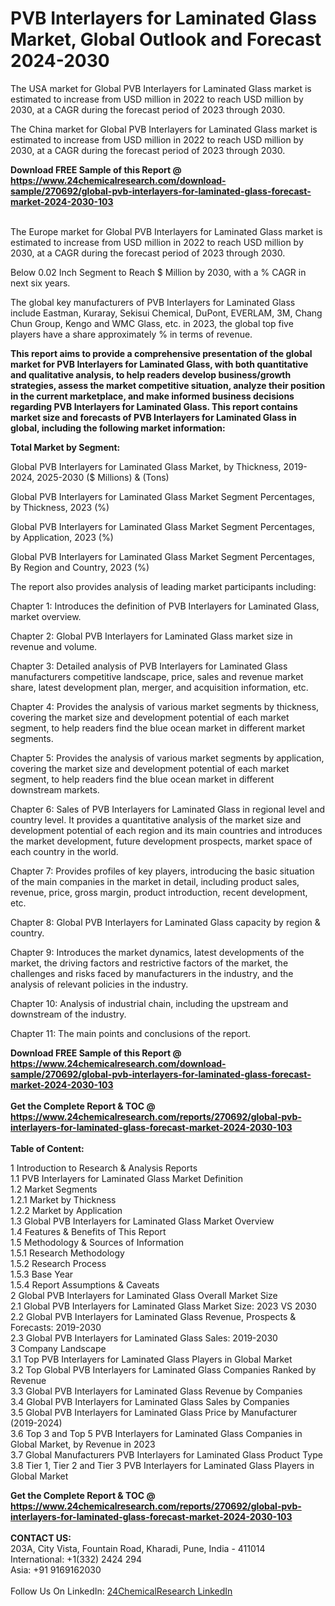 <h1>PVB Interlayers for Laminated Glass Market, Global Outlook and Forecast 2024-2030</h1><p>The USA market for Global PVB Interlayers for Laminated Glass market is estimated to increase from USD million in 2022 to reach USD million by 2030, at a CAGR during the forecast period of 2023 through 2030.</p><p>
</p><p>The China market for Global PVB Interlayers for Laminated Glass market is estimated to increase from USD million in 2022 to reach USD million by 2030, at a CAGR during the forecast period of 2023 through 2030.</p><div><b>Download FREE Sample of this Report @ 
            <a href="https://www.24chemicalresearch.com/download-sample/270692/global-pvb-interlayers-for-laminated-glass-forecast-market-2024-2030-103">
            https://www.24chemicalresearch.com/download-sample/270692/global-pvb-interlayers-for-laminated-glass-forecast-market-2024-2030-103</a></b></div><br><p>
</p><p>The Europe market for Global PVB Interlayers for Laminated Glass market is estimated to increase from USD million in 2022 to reach USD million by 2030, at a CAGR during the forecast period of 2023 through 2030.</p><p>
Below 0.02 Inch Segment to Reach $ Million by 2030, with a % CAGR in next six years.</p><p>
The global key manufacturers of PVB Interlayers for Laminated Glass include Eastman, Kuraray, Sekisui Chemical, DuPont, EVERLAM, 3M, Chang Chun Group, Kengo and WMC Glass, etc. in 2023, the global top five players have a share approximately % in terms of revenue.</p><p>
<strong>This report aims to provide a comprehensive presentation of the global market for PVB Interlayers for Laminated Glass, with both quantitative and qualitative analysis, to help readers develop business/growth strategies, assess the market competitive situation, analyze their position in the current marketplace, and make informed business decisions regarding PVB Interlayers for Laminated Glass. This report contains market size and forecasts of PVB Interlayers for Laminated Glass in global, including the following market information:</strong></p><p>
</p><p>
<strong>Total Market by Segment:</strong></p><p>
Global PVB Interlayers for Laminated Glass Market, by Thickness, 2019-2024, 2025-2030 ($ Millions) &amp; (Tons)</p><p>
Global PVB Interlayers for Laminated Glass Market Segment Percentages, by Thickness, 2023 (%)</p><p>
</p><p>
Global PVB Interlayers for Laminated Glass Market Segment Percentages, by Application, 2023 (%)</p><p>
</p><p>
Global PVB Interlayers for Laminated Glass Market Segment Percentages, By Region and Country, 2023 (%)</p><p>
</p><p>
The report also provides analysis of leading market participants including:</p><p>
</p><p>
</p><p>
Chapter 1: Introduces the definition of PVB Interlayers for Laminated Glass, market overview.</p><p>
Chapter 2: Global PVB Interlayers for Laminated Glass market size in revenue and volume.</p><p>
Chapter 3: Detailed analysis of PVB Interlayers for Laminated Glass manufacturers competitive landscape, price, sales and revenue market share, latest development plan, merger, and acquisition information, etc.</p><p>
Chapter 4: Provides the analysis of various market segments by thickness, covering the market size and development potential of each market segment, to help readers find the blue ocean market in different market segments.</p><p>
Chapter 5: Provides the analysis of various market segments by application, covering the market size and development potential of each market segment, to help readers find the blue ocean market in different downstream markets.</p><p>
Chapter 6: Sales of PVB Interlayers for Laminated Glass in regional level and country level. It provides a quantitative analysis of the market size and development potential of each region and its main countries and introduces the market development, future development prospects, market space of each country in the world.</p><p>
Chapter 7: Provides profiles of key players, introducing the basic situation of the main companies in the market in detail, including product sales, revenue, price, gross margin, product introduction, recent development, etc.</p><p>
Chapter 8: Global PVB Interlayers for Laminated Glass capacity by region &amp; country.</p><p>
Chapter 9: Introduces the market dynamics, latest developments of the market, the driving factors and restrictive factors of the market, the challenges and risks faced by manufacturers in the industry, and the analysis of relevant policies in the industry.</p><p>
Chapter 10: Analysis of industrial chain, including the upstream and downstream of the industry.</p><p>
Chapter 11: The main points and conclusions of the report.</p><div><b>Download FREE Sample of this Report @ 
            <a href="https://www.24chemicalresearch.com/download-sample/270692/global-pvb-interlayers-for-laminated-glass-forecast-market-2024-2030-103">
            https://www.24chemicalresearch.com/download-sample/270692/global-pvb-interlayers-for-laminated-glass-forecast-market-2024-2030-103</a></b></div><br><div><b>Get the Complete Report & TOC @ 
            <a href="https://www.24chemicalresearch.com/reports/270692/global-pvb-interlayers-for-laminated-glass-forecast-market-2024-2030-103">
            https://www.24chemicalresearch.com/reports/270692/global-pvb-interlayers-for-laminated-glass-forecast-market-2024-2030-103</a></b></div><br>
            <b>Table of Content:</b><p>1 Introduction to Research & Analysis Reports<br />
    1.1 PVB Interlayers for Laminated Glass Market Definition<br />
    1.2 Market Segments<br />
        1.2.1 Market by Thickness<br />
        1.2.2 Market by Application<br />
    1.3 Global PVB Interlayers for Laminated Glass Market Overview<br />
    1.4 Features & Benefits of This Report<br />
    1.5 Methodology & Sources of Information<br />
        1.5.1 Research Methodology<br />
        1.5.2 Research Process<br />
        1.5.3 Base Year<br />
        1.5.4 Report Assumptions & Caveats<br />
2 Global PVB Interlayers for Laminated Glass Overall Market Size<br />
    2.1 Global PVB Interlayers for Laminated Glass Market Size: 2023 VS 2030<br />
    2.2 Global PVB Interlayers for Laminated Glass Revenue, Prospects & Forecasts: 2019-2030<br />
    2.3 Global PVB Interlayers for Laminated Glass Sales: 2019-2030<br />
3 Company Landscape<br />
    3.1 Top PVB Interlayers for Laminated Glass Players in Global Market<br />
    3.2 Top Global PVB Interlayers for Laminated Glass Companies Ranked by Revenue<br />
    3.3 Global PVB Interlayers for Laminated Glass Revenue by Companies<br />
    3.4 Global PVB Interlayers for Laminated Glass Sales by Companies<br />
    3.5 Global PVB Interlayers for Laminated Glass Price by Manufacturer (2019-2024)<br />
    3.6 Top 3 and Top 5 PVB Interlayers for Laminated Glass Companies in Global Market, by Revenue in 2023<br />
    3.7 Global Manufacturers PVB Interlayers for Laminated Glass Product Type<br />
    3.8 Tier 1, Tier 2 and Tier 3 PVB Interlayers for Laminated Glass Players in Global Market<br /></p><div><b>Get the Complete Report & TOC @ 
            <a href="https://www.24chemicalresearch.com/reports/270692/global-pvb-interlayers-for-laminated-glass-forecast-market-2024-2030-103">
            https://www.24chemicalresearch.com/reports/270692/global-pvb-interlayers-for-laminated-glass-forecast-market-2024-2030-103</a></b></div><br><b>CONTACT US:</b><br>
            203A, City Vista, Fountain Road, Kharadi, Pune, India - 411014<br>
            International: +1(332) 2424 294<br>
            Asia: +91 9169162030 <br><br>
            Follow Us On LinkedIn: <a href="https://www.linkedin.com/company/24chemicalresearch/">24ChemicalResearch LinkedIn</a>
